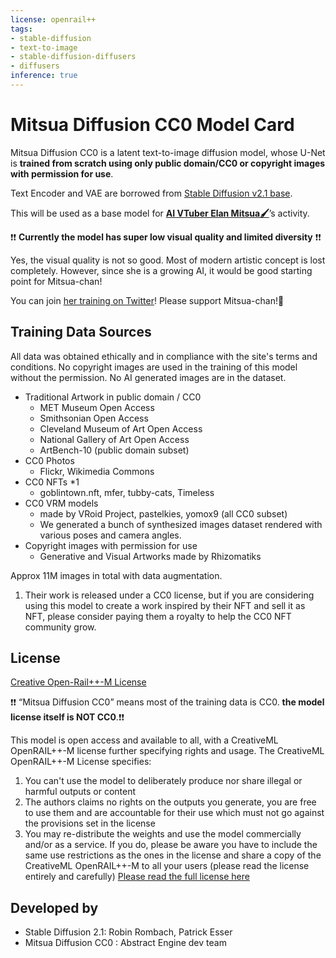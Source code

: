 ```yaml
---
license: openrail++
tags:
- stable-diffusion
- text-to-image
- stable-diffusion-diffusers
- diffusers
inference: true
---
```

# Mitsua Diffusion CC0 Model Card
Mitsua Diffusion CC0 is a latent text-to-image diffusion model, whose U-Net is **trained from scratch using only public domain/CC0 or copyright images with permission for use**. 

Text Encoder and VAE are borrowed from [Stable Diffusion v2.1 base](https://huggingface.co/stabilityai/stable-diffusion-2-1-base/). 

This will be used as a base model for [**AI VTuber Elan Mitsua🖌️**](https://elanmitsua.com/)’s activity. 

❗❗ **Currently the model has super low visual quality and limited diversity** ❗❗

Yes, the visual quality is not so good. Most of modern artistic concept is lost completely. However, since she is a growing AI, it would be good starting point for Mitsua-chan!

You can join [her training on Twitter](https://twitter.com/elanmitsua)! Please support Mitsua-chan!🎉 



## Training Data Sources
All data was obtained ethically and in compliance with the site's terms and conditions. 
No copyright images are used in the training of this model without the permission. 
No AI generated images are in the dataset. 

- Traditional Artwork in public domain / CC0
  - MET Museum Open Access
  - Smithsonian Open Access
  - Cleveland Museum of Art Open Access
  - National Gallery of Art Open Access
  - ArtBench-10 (public domain subset)
- CC0 Photos
  - Flickr, Wikimedia Commons
- CC0 NFTs *1
  - goblintown.nft, mfer, tubby-cats, Timeless
- CC0 VRM models
  - made by VRoid Project, pastelkies, yomox9 (all CC0 subset)
  - We generated a bunch of synthesized images dataset rendered with various poses and camera angles.
- Copyright images with permission for use
  - Generative and Visual Artworks made by Rhizomatiks

Approx 11M images in total with data augmentation.

1. Their work is released under a CC0 license, but if you are considering using this model to create a work inspired by their NFT and sell it as NFT, please consider paying them a royalty to help the CC0 NFT community grow.

## License
[Creative Open-Rail++-M License](https://huggingface.co/stabilityai/stable-diffusion-2/blob/main/LICENSE-MODEL)

❗❗ “Mitsua Diffusion CC0” means most of the training data is CC0. **the model license itself is NOT CC0**.❗❗

This model is open access and available to all, with a CreativeML OpenRAIL++-M license further specifying rights and usage. The CreativeML OpenRAIL++-M License specifies:

1. You can't use the model to deliberately produce nor share illegal or harmful outputs or content
2. The authors claims no rights on the outputs you generate, you are free to use them and are accountable for their use which must not go against the provisions set in the license
3. You may re-distribute the weights and use the model commercially and/or as a service. If you do, please be aware you have to include the same use restrictions as the ones in the license and share a copy of the CreativeML OpenRAIL++-M to all your users (please read the license entirely and carefully) [Please read the full license here](https://huggingface.co/stabilityai/stable-diffusion-2/blob/main/LICENSE-MODEL)

## Developed by
- Stable Diffusion 2.1: Robin Rombach, Patrick Esser
- Mitsua Diffusion CC0 : Abstract Engine dev team
